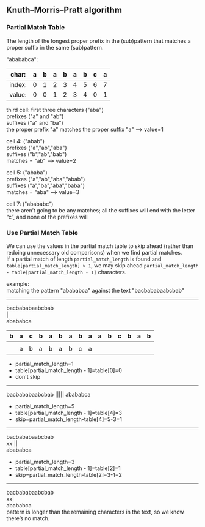 ## Knuth–Morris–Pratt algorithm  


### Partial Match Table
The length of the longest proper prefix in the (sub)pattern that matches a proper suffix in the same (sub)pattern.  

"abababca":

char:  | a | b | a | b | a | b | c | a |
-------|---|---|---|---|---|---|---|---|
index: | 0 | 1 | 2 | 3 | 4 | 5 | 6 | 7 | 
value: | 0 | 0 | 1 | 2 | 3 | 4 | 0 | 1 |


third cell: first three characters ("aba")  
prefixes ("a" and "ab")  
suffixes ("a" and "ba")  
the proper prefix "a" matches the proper suffix "a" --> value=1  

cell 4: ("abab")  
prefixes ("a","ab","aba")  
suffixes ("b","ab","bab")  
matches = "ab" --> value=2  

cell 5: ("ababa")  
prefixes ("a","ab","aba","abab")  
suffixes ("a","ba","aba","baba")  
matches = "aba" --> value=3  

cell 7: ("abababc")  
there aren’t going to be any matches; all the suffixes will end with the letter “c”, and none of the prefixes will  


### Use Partial Match Table
We can use the values in the partial match table to skip ahead (rather than redoing unnecessary old comparisons) when we find partial matches.  
If a partial match of length ```partial_match_length``` is found and ```table[partial_match_length] > 1```, we may skip ahead ```partial_match_length - table[partial_match_length - 1]``` characters.  

example:  
matching the pattern "abababca" against the text "bacbababaabcbab"  

-------------------------------------------------------------------------------------  
bacbababaabcbab  
 |  
 abababca  
 
| b | a | c | b | a | b | a | b | a | a | b | c | b | a | b |
|---|---|---|---|---|---|---|---|---|---|---|---|---|---|---|
|   | | |   |   |   |   |   |   |   |   |   |   |   |   |   |
|   | a | b | a | b | a | b | c | a |   |   |   |   |   |   |


 
- partial_match_length=1   
- table[partial_match_length - 1]=table[0]=0  
- don't skip  

-------------------------------------------------------------------------------------  
bacbababaabcbab
    |||||
    abababca
- partial_match_length=5  
- table[partial_match_length - 1]=table[4]=3  
- skip=partial_match_length-table[4]=5-3=1  

-------------------------------------------------------------------------------------
bacbababaabcbab  
    xx|||  
      abababca  
- partial_match_length=3  
- table[partial_match_length - 1]=table[2]=1  
- skip=partial_match_length-table[2]=3-1=2  

-------------------------------------------------------------------------------------  
bacbababaabcbab  
      xx|  
        abababca  
pattern is longer than the remaining characters in the text, so we know there’s no match.        